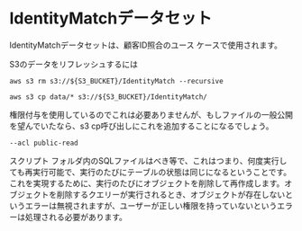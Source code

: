 IdentityMatchデータセット
=========================

IdentityMatchデータセットは、顧客ID照合のユース ケースで使用されます。

S3のデータをリフレッシュするには

    aws s3 rm s3://${S3_BUCKET}/IdentityMatch --recursive   

    aws s3 cp data/* s3://${S3_BUCKET}/IdentityMatch/ 

権限付与を使用しているのでこれは必要ありませんが、もしファイルの一般公開を望んでいたなら、s3 cp呼び出しにこれを追加することになるでしょう。

    --acl public-read    

スクリプト フォルダ内のSQLファイルはべき等で、これはつまり、何度実行しても再実行可能で、実行のたびにテーブルの状態は同じになるということです。これを実現するために、実行のたびにオブジェクトを削除して再作成します。オブジェクトを削除するクエリーが実行されるとき、オブジェクトが存在しないというエラーは無視されますが、ユーザーが正しい権限を持っていないというエラーは処理される必要があります。
